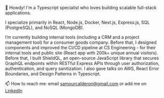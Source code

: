 👋 Howdy! I'm a Typescript specialist who loves building scalable full-stack applications.

I specialize primarily in React, Node.js, Docker, Next.js, Express.js, SQL (PostgreSQL), and NoSQL (MongoDB).

I’m currently building internal tools (including a CRM and a project management tool) for a consumer goods company. Before that, I designed components and improved the CI/CD pipeline at CS Engineering - for their internal tools and public site (React app with 200k+ unique annual visitors). Before that, I built ShieldQL, an open-source JavaScript library that secures GraphQL endpoints within RESTful Express APIs through user authorization, authentication, and query sanitization. I also gave talks on AWS, React Error Boundaries, and Design Patterns in Typescript.

📫 How to reach me: email samourcalderon@gmail.com or add me on [LinkedIn](https://www.linkedin.com/in/rodrigosamourcalderon/)

<!---
rscalderon/rscalderon is a ✨ special ✨ repository because its `README.md` (this file) appears on your GitHub profile.
You can click the Preview link to take a look at your changes.
--->

